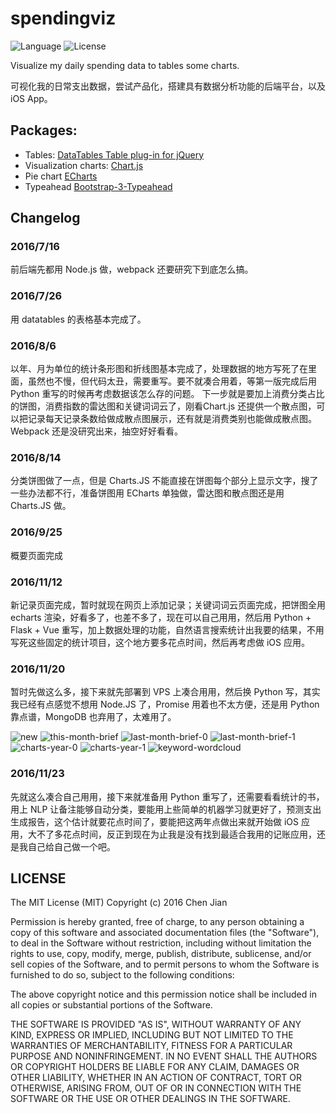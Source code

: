 # spendingviz
![Language](https://img.shields.io/badge/language-Node.js-brightgreen.svg) ![License](https://img.shields.io/badge/license-MIT-blue.svg)

Visualize my daily spending data to tables some charts.

可视化我的日常支出数据，尝试产品化，搭建具有数据分析功能的后端平台，以及 iOS App。

## Packages:
- Tables: [DataTables Table plug-in for jQuery](https://www.datatables.net/)
- Visualization charts: [Chart.js](https://github.com/nnnick/Chart.js)
- Pie chart [ECharts](https://github.com/ecomfe/echarts)
- Typeahead [Bootstrap-3-Typeahead](https://github.com/bassjobsen/Bootstrap-3-Typeahead)

## Changelog

### 2016/7/16
前后端先都用 Node.js 做，webpack   还要研究下到底怎么搞。


### 2016/7/26
用 datatables 的表格基本完成了。


### 2016/8/6
以年、月为单位的统计条形图和折线图基本完成了，处理数据的地方写死了在里面，虽然也不慢，但代码太丑，需要重写。要不就凑合用着，等第一版完成后用 Python 重写的时候再考虑数据该怎么存的问题。
下一步就是要加上消费分类占比的饼图，消费指数的雷达图和关键词词云了，刚看Chart.js 还提供一个散点图，可以把记录每天记录条数给做成散点图展示，还有就是消费类别也能做成散点图。
Webpack 还是没研究出来，抽空好好看看。


### 2016/8/14
分类饼图做了一点，但是 Charts.JS 不能直接在饼图每个部分上显示文字，搜了一些办法都不行，准备饼图用 ECharts 单独做，雷达图和散点图还是用 Charts.JS 做。


### 2016/9/25
概要页面完成


### 2016/11/12
新记录页面完成，暂时就现在网页上添加记录；关键词词云页面完成，把饼图全用 echarts 渲染，好看多了，也差不多了，现在可以自己用用，然后用 Python + Flask + Vue 重写，加上数据处理的功能，自然语言搜索统计出我要的结果，不用写死这些固定的统计项目，这个地方要多花点时间，然后再考虑做 iOS 应用。


### 2016/11/20
暂时先做这么多，接下来就先部署到 VPS 上凑合用用，然后换 Python 写，其实我已经有点感觉不想用 Node.JS 了，Promise 用着也不太方便，还是用 Python 靠点谱，MongoDB 也弃用了，太难用了。


![new](https://breakwire.me/images/spendingviz/new.png)
![this-month-brief](https://breakwire.me/images/spendingviz/this-month-brief.png)
![last-month-brief-0](https://breakwire.me/images/spendingviz/last-month-brief-0.png)
![last-month-brief-1](https://breakwire.me/images/spendingviz/last-month-brief-1.png)
![charts-year-0](https://breakwire.me/images/spendingviz/charts-year-0.png)
![charts-year-1](https://breakwire.me/images/spendingviz/charts-year-1.png)
![keyword-wordcloud](https://breakwire.me/images/spendingviz/keyword-wordcloud.png)


### 2016/11/23
先就这么凑合自己用用，接下来就准备用 Python 重写了，还需要看看统计的书，用上 NLP 让备注能够自动分类，要能用上些简单的机器学习就更好了，预测支出生成报告，这个估计就要花点时间了，要能把这两年点做出来就开始做 iOS 应用，大不了多花点时间，反正到现在为止我是没有找到最适合我用的记账应用，还是我自己给自己做一个吧。


## LICENSE
The MIT License (MIT)
Copyright (c) 2016 Chen Jian

Permission is hereby granted, free of charge, to any person obtaining a copy
of this software and associated documentation files (the "Software"), to deal
in the Software without restriction, including without limitation the rights
to use, copy, modify, merge, publish, distribute, sublicense, and/or sell
copies of the Software, and to permit persons to whom the Software is
furnished to do so, subject to the following conditions:

The above copyright notice and this permission notice shall be included in all
copies or substantial portions of the Software.

THE SOFTWARE IS PROVIDED "AS IS", WITHOUT WARRANTY OF ANY KIND,
EXPRESS OR IMPLIED, INCLUDING BUT NOT LIMITED TO THE WARRANTIES OF
MERCHANTABILITY, FITNESS FOR A PARTICULAR PURPOSE AND NONINFRINGEMENT.
IN NO EVENT SHALL THE AUTHORS OR COPYRIGHT HOLDERS BE LIABLE FOR ANY CLAIM,
DAMAGES OR OTHER LIABILITY, WHETHER IN AN ACTION OF CONTRACT, TORT OR
OTHERWISE, ARISING FROM, OUT OF OR IN CONNECTION WITH THE SOFTWARE OR THE USE
OR OTHER DEALINGS IN THE SOFTWARE.


